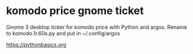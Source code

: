 # komodo price gnome ticket 

Gnome 3 desktop ticker for komodo price with Python and argos. Rename to komodo.1r.60s.py and put in ~/.config/argos

https://pythonbasics.org
